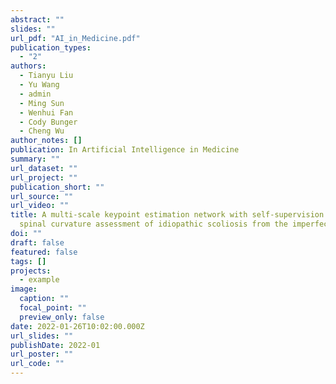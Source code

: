 ```yaml
---
abstract: ""
slides: ""
url_pdf: "AI_in_Medicine.pdf"
publication_types:
  - "2"
authors:
  - Tianyu Liu
  - Yu Wang
  - admin
  - Ming Sun
  - Wenhui Fan
  - Cody Bunger
  - Cheng Wu
author_notes: []
publication: In Artificial Intelligence in Medicine
summary: ""
url_dataset: ""
url_project: ""
publication_short: ""
url_source: ""
url_video: ""
title: A multi-scale keypoint estimation network with self-supervision for
  spinal curvature assessment of idiopathic scoliosis from the imperfect dataset
doi: ""
draft: false
featured: false
tags: []
projects:
  - example
image:
  caption: ""
  focal_point: ""
  preview_only: false
date: 2022-01-26T10:02:00.000Z
url_slides: ""
publishDate: 2022-01
url_poster: ""
url_code: ""
---
```

